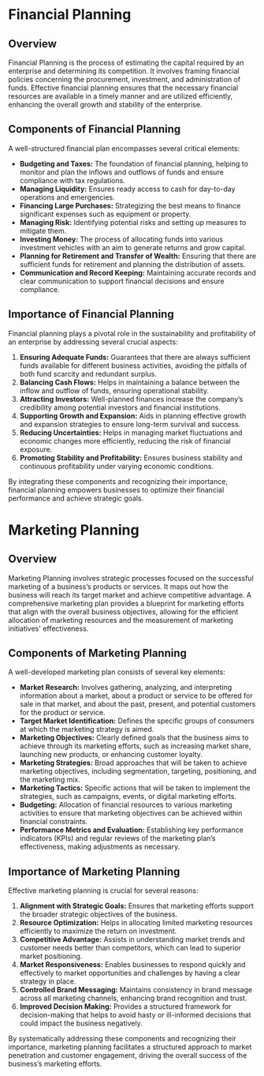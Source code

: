 # Financial Planning

## Overview

Financial Planning is the process of estimating the capital required by an enterprise and determining its competition. It involves framing financial policies concerning the procurement, investment, and administration of funds. Effective financial planning ensures that the necessary financial resources are available in a timely manner and are utilized efficiently, enhancing the overall growth and stability of the enterprise.

## Components of Financial Planning

A well-structured financial plan encompasses several critical elements:

- **Budgeting and Taxes:** The foundation of financial planning, helping to monitor and plan the inflows and outflows of funds and ensure compliance with tax regulations.
- **Managing Liquidity:** Ensures ready access to cash for day-to-day operations and emergencies.
- **Financing Large Purchases:** Strategizing the best means to finance significant expenses such as equipment or property.
- **Managing Risk:** Identifying potential risks and setting up measures to mitigate them.
- **Investing Money:** The process of allocating funds into various investment vehicles with an aim to generate returns and grow capital.
- **Planning for Retirement and Transfer of Wealth:** Ensuring that there are sufficient funds for retirement and planning the distribution of assets.
- **Communication and Record Keeping:** Maintaining accurate records and clear communication to support financial decisions and ensure compliance.

## Importance of Financial Planning

Financial planning plays a pivotal role in the sustainability and profitability of an enterprise by addressing several crucial aspects:

1. **Ensuring Adequate Funds:** Guarantees that there are always sufficient funds available for different business activities, avoiding the pitfalls of both fund scarcity and redundant surplus.
2. **Balancing Cash Flows:** Helps in maintaining a balance between the inflow and outflow of funds, ensuring operational stability.
3. **Attracting Investors:** Well-planned finances increase the company’s credibility among potential investors and financial institutions.
4. **Supporting Growth and Expansion:** Aids in planning effective growth and expansion strategies to ensure long-term survival and success.
5. **Reducing Uncertainties:** Helps in managing market fluctuations and economic changes more efficiently, reducing the risk of financial exposure.
6. **Promoting Stability and Profitability:** Ensures business stability and continuous profitability under varying economic conditions.

By integrating these components and recognizing their importance, financial planning empowers businesses to optimize their financial performance and achieve strategic goals.


# Marketing Planning

## Overview

Marketing Planning involves strategic processes focused on the successful marketing of a business’s products or services. It maps out how the business will reach its target market and achieve competitive advantage. A comprehensive marketing plan provides a blueprint for marketing efforts that align with the overall business objectives, allowing for the efficient allocation of marketing resources and the measurement of marketing initiatives' effectiveness.

## Components of Marketing Planning

A well-developed marketing plan consists of several key elements:

- **Market Research:** Involves gathering, analyzing, and interpreting information about a market, about a product or service to be offered for sale in that market, and about the past, present, and potential customers for the product or service.
- **Target Market Identification:** Defines the specific groups of consumers at which the marketing strategy is aimed.
- **Marketing Objectives:** Clearly defined goals that the business aims to achieve through its marketing efforts, such as increasing market share, launching new products, or enhancing customer loyalty.
- **Marketing Strategies:** Broad approaches that will be taken to achieve marketing objectives, including segmentation, targeting, positioning, and the marketing mix.
- **Marketing Tactics:** Specific actions that will be taken to implement the strategies, such as campaigns, events, or digital marketing efforts.
- **Budgeting:** Allocation of financial resources to various marketing activities to ensure that marketing objectives can be achieved within financial constraints.
- **Performance Metrics and Evaluation:** Establishing key performance indicators (KPIs) and regular reviews of the marketing plan’s effectiveness, making adjustments as necessary.

## Importance of Marketing Planning

Effective marketing planning is crucial for several reasons:

1. **Alignment with Strategic Goals:** Ensures that marketing efforts support the broader strategic objectives of the business.
2. **Resource Optimization:** Helps in allocating limited marketing resources efficiently to maximize the return on investment.
3. **Competitive Advantage:** Assists in understanding market trends and customer needs better than competitors, which can lead to superior market positioning.
4. **Market Responsiveness:** Enables businesses to respond quickly and effectively to market opportunities and challenges by having a clear strategy in place.
5. **Controlled Brand Messaging:** Maintains consistency in brand message across all marketing channels, enhancing brand recognition and trust.
6. **Improved Decision Making:** Provides a structured framework for decision-making that helps to avoid hasty or ill-informed decisions that could impact the business negatively.

By systematically addressing these components and recognizing their importance, marketing planning facilitates a structured approach to market penetration and customer engagement, driving the overall success of the business’s marketing efforts.

